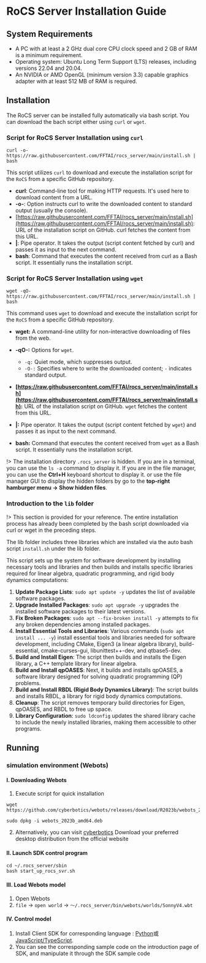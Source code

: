 # RoCS Server Installation Guide

## **System Requirements**

* A PC  with at least a 2 GHz dual core CPU clock speed and 2 GB of RAM is a minimum requirement.
* Operating system: Ubuntu Long Term Support (LTS) releases, including versions 22.04 and 20.04.
* An NVIDIA or AMD OpenGL (minimum version 3.3) capable graphics adapter with at least 512 MB of RAM is required.

## Installation

The RoCS server can be installed fully automatically via bash script. You can download the bach script either using `curl` or `wget`.

### Script for RoCS Server Installation using `curl`

```
curl -o- https://raw.githubusercontent.com/FFTAI/rocs_server/main/install.sh | bash
```

This script utilizes `curl` to download and execute the installation script for the `RoCS` from a specific GitHub repository.

* **curl**: Command-line tool for making HTTP requests. It's used here to download content from a URL.
* **-o-**: Option instructs curl to write the downloaded content to standard output (usually the console).
* [https://raw.githubusercontent.com/FFTAI/rocs_server/main/install.sh](https://raw.githubusercontent.com/FFTAI/rocs_server/main/install.sh): URL of the installation script on GitHub. curl fetches the content from this URL.
* **|**: Pipe operator. It takes the output (script content fetched by curl) and passes it as input to the next command.
* **bash**: Command that executes the content received from curl as a Bash script. It essentially runs the installation script.

### Script for RoCS Server Installation using `wget`

```
wget -qO- https://raw.githubusercontent.com/FFTAI/rocs_server/main/install.sh | bash
```

This command uses `wget` to download and execute the installation script for the `RoCS` from a specific GitHub repository.

* **wget:** A command-line utility for non-interactive downloading of files from the web.
* **-qO-:** Options for `wget`.

  * `-q:` Quiet mode, which suppresses output.
  * `-O-:` Specifies where to write the downloaded content; `-` indicates standard output.
* **[https://raw.githubusercontent.com/FFTAI/rocs_server/main/install.sh](https://raw.githubusercontent.com/FFTAI/rocs_server/main/install.sh):** URL of the installation script on GitHub. `wget` fetches the content from this URL.
* **|:** Pipe operator. It takes the output (script content fetched by `wget`) and passes it as input to the next command.
* **bash:** Command that executes the content received from `wget` as a Bash script. It essentially runs the installation script.

!> The installation directory `.rocs_server` is hidden. If you are in a terminal, you can use the `ls -a` command to display it. If you are in the file manager, you can use the **Ctrl+H**  keyboard shortcut to display it. or use the file manager GUI to display the hidden folders by go to the **top-right hamburger menu → Show hidden files**.

### Introduction to the `lib` folder

!> This section is provided for your reference. The entire installation process has already been completed by the bash script downloaded via curl or wget in the preceding steps.

The lib folder includes three libraries which are installed via the auto bash script `install.sh` under the lib folder.

This script sets up the system for software development by installing necessary tools and libraries and then builds and installs specific libraries required for linear algebra, quadratic programming, and rigid body dynamics computations:

1. **Update Package Lists**: `sudo apt update -y` updates the list of available software packages.
2. **Upgrade Installed Packages**: `sudo apt upgrade -y` upgrades the installed software packages to their latest versions.
3. **Fix Broken Packages**: `sudo apt --fix-broken install -y` attempts to fix any broken dependencies among installed packages.
4. **Install Essential Tools and Libraries**: Various commands (`sudo apt install ... -y`) install essential tools and libraries needed for software development, including CMake, Eigen3 (a linear algebra library), build-essential, cmake-curses-gui, libunittest++-dev, and qtbase5-dev.
5. **Build and Install Eigen**: The script then builds and installs the Eigen library, a C++ template library for linear algebra.
6. **Build and Install qpOASES**: Next, it builds and installs qpOASES, a software library designed for solving quadratic programming (QP) problems.
7. **Build and Install RBDL (Rigid Body Dynamics Library)**: The script builds and installs RBDL, a library for rigid body dynamics computations.
8. **Cleanup**: The script removes temporary build directories for Eigen, qpOASES, and RBDL to free up space.
9. **Library Configuration**: `sudo ldconfig` updates the shared library cache to include the newly installed libraries, making them accessible to other programs.

## Running

### simulation environment (Webots)

#### I. Downloading Webots

1. Execute script for quick installation 
```shell
wget https://github.com/cyberbotics/webots/releases/download/R2023b/webots_2023b_amd64.deb

sudo dpkg -i webots_2023b_amd64.deb
```

2. Alternatively, you can visit [cyberbotics](https://www.cyberbotics.com) Download your preferred desktop distribution from the official website 


#### II. Launch SDK control program 
```shell
cd ~/.rocs_server/sbin
bash start_up_rocs_svr.sh
```

#### III. Load Webots model 
1. Open Webots
2. `file` -> `open world` -> `～/.rocs_server/bin/webots/worlds/SonnyV4.wbt`

#### IV. Control model 
1. Install Client SDK for corresponding language : [Python](https://pypi.org/project/rocs-client/)或[JavaScript/TypeScript]().
2. You can see the corresponding sample code on the introduction page of SDK, and manipulate it through the SDK sample code 
